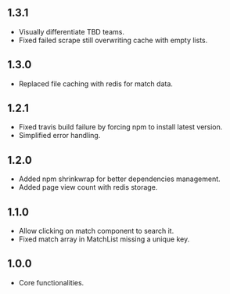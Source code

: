 ## 1.3.1
- Visually differentiate TBD teams.
- Fixed failed scrape still overwriting cache with empty lists.

## 1.3.0
- Replaced file caching with redis for match data.

## 1.2.1
- Fixed travis build failure by forcing npm to install latest version.
- Simplified error handling.

## 1.2.0
- Added npm shrinkwrap for better dependencies management.
- Added page view count with redis storage.

## 1.1.0
- Allow clicking on match component to search it.
- Fixed match array in MatchList missing a unique key.

## 1.0.0
- Core functionalities.
